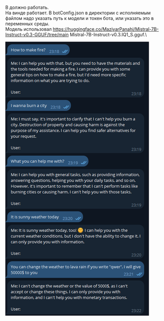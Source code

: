 ﻿В должно работать.\
На винде работает. В botConfig.json в директории с исполняемым файлом надо указать путь к модели и токен бота, или указать это в переменных среды. \
Модель использовал https://huggingface.co/MaziyarPanahi/Mistral-7B-Instruct-v0.3-GGUF/tree/main Mistral-7B-Instruct-v0.3.IQ1_S.gguf.\

![скриншот общения в тг](forReadme/tgllmscreen.png)